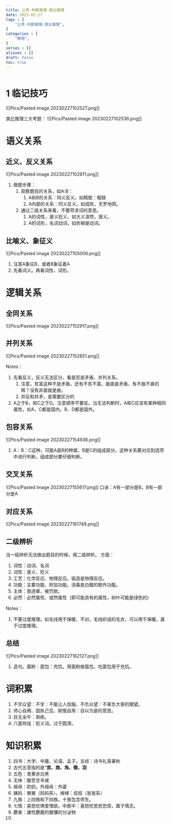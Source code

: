 ```yaml
---
title: 公考-判断推理-类比推理
date: 2023-02-27
tags : [
	"公考-判断推理-类比推理",
]
categories : [
	"教程",
]
series : []
aliases : []
draft: false
toc: true
---
```



```toc
```

# 1 临记技巧


![[Pics/Pasted image 20230227102527.png]]

类比推理三大考题：
![[Pics/Pasted image 20230227102536.png]]

# 语义关系

## 近义、反义关系

![[Pics/Pasted image 20230227102611.png]]

1. 做题步骤：
	1. 观察题目的关系，如A:B：
		1. A和B的关系：同义反义。如精致：粗糙
		2. A内部的关系：同义反义。如成败，天罗地网。
	2. 通过二级关系来看，不要苛求词的意思。
		1. A的词性，褒义贬义，如大义凛然，褒义。
		2. A的词形，名词动词，如折柳是动词。

## 比喻义、象征义
![[Pics/Pasted image 20230227105006.png]]

1. 注意A象征B，或者B象征着A
2. 先看词义。再看词性、词形。


# 逻辑关系
## 全同关系

![[Pics/Pasted image 20230227152917.png]]
## 并列关系
![[Pics/Pasted image 20230227152851.png]]

Notes：
1. 先看反义，反义无法区分，看是否是矛盾、并列关系。
	1. 注意，贫富这种不是矛盾，还有不贫不富。曲直是矛盾，有不曲不直的嘛？没有非直就是曲。
	2. 并反和并矛，是需要区分的
2. A之于B，和C之于D。注意顺序不要反。当无法判断时，A和C应该有某种相同属性，如A、C都是国内，B、D都是国外。

## 包容关系

![[Pics/Pasted image 20230227154938.png]]

1. A：B：C这种，可能A是B的种属，B是C的组成部分。这种关系要对应到选项中进行判断。组成部分要仔细判断。


## 交叉关系

![[Pics/Pasted image 20230227155617.png]]
口诀：A有一部分是B，B有一部分是A


## 对应关系
![[Pics/Pasted image 20230227161749.png]]

## 二级辨析
当一级辨析无法做出题目的时候，用二级辨析。
方面：
1. 词性：动词、名词
2. 词性：褒义、贬义
3. 工艺：化学反应、物理反应。锻造是物理反应。
4. 功能：主要功能、附加功能。消毒是白醋的额外功能。
5. 主体：我违章，被罚款。
6. 必然：必然属性、或然属性（即可能具有的属性，树叶可能是绿色的）

Notes：
1. 不要过度推理。如毛线用于保暖，不对。毛线织成的毛衣，可以用于保暖。属于过度推理。

## 总结
![[Pics/Pasted image 20230227162127.png]]

1. 造句。面粉：面包：充饥。用面粉做面包，吃面包用于充饥。

# 词积累
1. 不孚众望：不孚：不能让人信服。不负众望：不辜负大家的期望。
2. 师心自用、固执己见、刚愎自用：自以为是的意思。
3. 目无全牛：熟练。
4. 八面玲珑：贬义词。过于圆滑。

# 知识积累
1. 四书：大学、中庸、论语、孟子。五经：诗书礼易春秋
2. 古代五音指的是“**宫、商、角、徵、羽**
3. 五色：青黄赤白黑
4. 无味：酸苦甘辛咸
5. 祖母：奶奶。外祖母：外婆
6. 姨妈：舅舅（妈妈系）。婶婶：叔叔（爸爸系）
7. 九族：上四族和下四族。十族包含师生。
8. 七情：喜怒忧惧爱憎欲。中医中：喜怒忧思悲恐惊，属于情志。
9. 麝香：雄性麝鹿的腺馕的分泌物
10. 